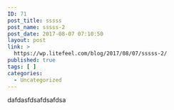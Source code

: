 ```yaml
---
ID: 71
post_title: sssss
post_name: sssss-2
post_date: 2017-08-07 07:10:50
layout: post
link: >
  https://wp.litefeel.com/blog/2017/08/07/sssss-2/
published: true
tags: [ ]
categories:
  - Uncategorized
---
```

dafdasfdsafdsafdsa